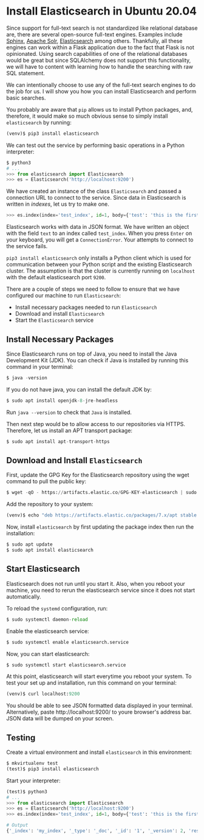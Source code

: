 # Install Elasticsearch in Ubuntu 20.04

Since support for full-text search is not standardized like relational database are, there are several open-source full-text engines. Examples include [Sphinx](http://sphinxsearch.com/), [Apache Solr](https://lucene.apache.org/solr/), [Elasticsearch](https://www.elastic.co/elasticsearch/) among others. Thankfully, all these engines can work within a Flask application due to the fact that Flask is not opinionated. Using search capabilities of one of the relational databases would be great but since SQLAlchemy does not support this functionality, we will have to content with learning how to handle the searching with raw SQL statement. 

We can intentionally choose to use any of the full-text search engines to do the job for us. I will show you how you can install Elasticsearch and perform basic searches.

You probably are aware that `pip` allows us to install Python packages, and, therefore, it would make so much obvious sense to simply install `elasticsearch` by running:

```python
(venv)$ pip3 install elasticsearch
```
We can test out the service by performing basic operations in a Python interpreter:

```python
$ python3
# ...
>>> from elasticsearch import Elasticsearch
>>> es = Elasticsearch('http://localhost:9200')
```
We have created an instance of the class `Elasticsearch` and passed a connection URL to connect to the service. Since data in Elasticsearch is written in _indexes_, let us try to make one. 

```python
>>> es.index(index='test_index', id=1, body={'test': 'this is the first test'})
```
Elasticsearch works with data in JSON format. We have written an object with the field `text` to an index called `test_index`. When you press `Enter` on your keyboard, you will get a `ConnectionError`. Your attempts to connect to the service fails. 

`pip3 install elasticsearch` only installs a Python client which is used for communication between your Python script and the existing Elasticsearch cluster. The assumption is that the cluster is currently running on  `localhost` with the default elasticsearch port `9200`.

There are a couple of steps we need to follow to ensure that we have configured our machine to run `Elasticsearch`:
* Install necessary packages needed to run `Elasticsearch`
* Download and install `Elasticsearch`
* Start the `Elasticsearch` service

## Install Necessary Packages
Since Elasticsearch runs on top of Java, you need to install the Java Development Kit (JDK). You can check if Java is installed by running this command in your terminal:

```python
$ java -version
```
If you do not have java, you can install the default JDK by:
```python
$ sudo apt install openjdk-8-jre-headless 
```

Run `java --version` to check that `Java` is installed.

Then next step would be to allow access to our repositories via HTTPS. Therefore, let us install an APT transport package:

```python
$ sudo apt install apt-transport-https
```

## Download and Install `Elasticsearch`

First, update the GPG Key for the Elasticsearch repository using the wget command to pull the public key:

```python
$ wget -qO - https://artifacts.elastic.co/GPG-KEY-elasticsearch | sudo apt-key add -
```
Add the repository to your system:

```python
(venv)$ echo "deb https://artifacts.elastic.co/packages/7.x/apt stable main" | sudo tee -a /etc/apt/sources.list.d/elastic-7.x.list
```

Now, install `elasticsearch` by first updating the package index then run the installation:
```python
$ sudo apt update
$ sudo apt install elasticsearch
```

## Start Elasticsearch
Elasticsearch does not run until you start it. Also, when you reboot your machine, you need to rerun the elasticsearch service since it does not start automatically. 

To reload the `systemd` configuration, run:
```python
$ sudo systemctl daemon-reload
```

Enable the elasticsearch service:

```python
$ sudo systemctl enable elasticsearch.service
```

Now, you can start elasticsearch:
```python
$ sudo systemctl start elasticsearch.service
```

At this point, elasticsearch will start everytime you reboot your system. To test your set up and installation, run this command on your terminal:
```python
(venv)$ curl localhost:9200
```
You should be able to see JSON formatted data displayed in your terminal. Alternatively, paste http://localhost:9200/ to youre browser's address bar. JSON data will be dumped on your screen.

## Testing
Create a virtual environment and install `elasticsearch` in this environment:

```python
$ mkvirtualenv test
(test)$ pip3 install elasticsearch
```
Start your interpreter:

```python
(test)$ python3
# ...
>>> from elasticsearch import Elasticsearch
>>> es = Elasticsearch('http://localhost:9200')
>>> es.index(index='test_index', id=1, body={'test': 'this is the first test'})

# Output
{'_index': 'my_index', '_type': '_doc', '_id': '1', '_version': 2, 'result': 'updated', '_shards': {'total': 2, 'successful': 1, 'failed': 0}, '_seq_no': 1, '_primary_term': 1}
```